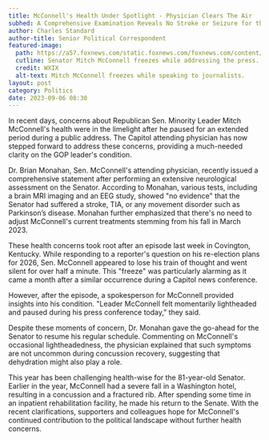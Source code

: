 ```yaml
---
title: McConnell's Health Under Spotlight - Physician Clears The Air
subhed: A Comprehensive Examination Reveals No Stroke or Seizure for the GOP Leader
author: Charles Standard
author-title: Senior Political Correspondent
featured-image: 
  path: https://a57.foxnews.com/static.foxnews.com/foxnews.com/content/uploads/2023/08/720/405/Mitch-McConnell-freezes2.jpg?ve=1&tl=1
  cutline: Senator Mitch McConnell freezes while addressing the press.
  credit: WXIX
  alt-text: Mitch McConnell freezes while speaking to journalists.
layout: post
category: Politics
date: 2023-09-06 08:30
---
```


In recent days, concerns about Republican Sen. Minority Leader Mitch McConnell's health were in the limelight after he paused for an extended period during a public address. The Capitol attending physician has now stepped forward to address these concerns, providing a much-needed clarity on the GOP leader's condition.

Dr. Brian Monahan, Sen. McConnell's attending physician, recently issued a comprehensive statement after performing an extensive neurological assessment on the Senator. According to Monahan, various tests, including a brain MRI imaging and an EEG study, showed "no evidence" that the Senator had suffered a stroke, TIA, or any movement disorder such as Parkinson’s disease. Monahan further emphasized that there's no need to adjust McConnell's current treatments stemming from his fall in March 2023.

These health concerns took root after an episode last week in Covington, Kentucky. While responding to a reporter's question on his re-election plans for 2026, Sen. McConnell appeared to lose his train of thought and went silent for over half a minute. This "freeze" was particularly alarming as it came a month after a similar occurrence during a Capitol news conference.

However, after the episode, a spokesperson for McConnell provided insights into his condition. "Leader McConnell felt momentarily lightheaded and paused during his press conference today," they said.

Despite these moments of concern, Dr. Monahan gave the go-ahead for the Senator to resume his regular schedule. Commenting on McConnell's occasional lightheadedness, the physician explained that such symptoms are not uncommon during concussion recovery, suggesting that dehydration might also play a role.

This year has been challenging health-wise for the 81-year-old Senator. Earlier in the year, McConnell had a severe fall in a Washington hotel, resulting in a concussion and a fractured rib. After spending some time in an inpatient rehabilitation facility, he made his return to the Senate. With the recent clarifications, supporters and colleagues hope for McConnell's continued contribution to the political landscape without further health concerns.
